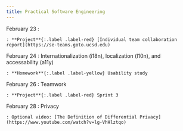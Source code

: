 ```yaml
---
title: Practical Software Engineering
---
```


February 23
:

    : **Project**{:.label .label-red} [Individual team collaboration report](https://se-teams.goto.ucsd.edu)

February 24
: Internationalization (i18n), localization (l10n), and accessability (a11y)

    : **Homework**{:.label .label-yellow} Usability study

February 26
: Teamwork

    : **Project**{:.label .label-red} Sprint 3

February 28
: Privacy

    : Optional video: [The Definition of Differential Privacy](https://www.youtube.com/watch?v=lg-VhHlztqo)
